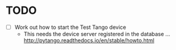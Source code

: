 # TODO

- [ ] Work out how to start the Test Tango device 
    - This needs the device server registered in the database ...
      <http://pytango.readthedocs.io/en/stable/howto.html>
      
